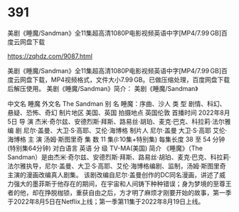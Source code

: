 # 391
美剧《睡魔/Sandman》全11集超高清1080P电影视频英语中字[MP4/7.99 GB]百度云网盘下载

https://zqhdz.com/9087.html

美剧《睡魔/Sandman》全11集超高清1080P电影视频英语中字[MP4/7.99 GB]百度云网盘下载，MP4视频格式，文件大小7.99 GB。已做压缩处理，百度网盘下载后解压使用。
美剧《睡魔/Sandman》简介：
美剧《睡魔/Sandman》

中文名
睡魔
外文名
The Sandman
别    名
睡魔：序曲、沙人
类    型
剧情、科幻、悬疑、恐怖、奇幻
制片地区
美国、英国
拍摄地点
英国伦敦
首播时间
2022年8月5日
导    演
杰米·奇尔兹、安德烈斯·拜斯、路易丝·胡珀、麦克·巴克、科拉莉·法尔雅
编    剧
尼尔·盖曼、大卫·S·高耶、艾伦·海博格
制片人
尼尔·盖曼
大卫·S·高耶
艾伦·海博格
主    演
汤姆·斯图里奇
集    数
11 集(I:10集+特别集)
每集长度
38 至 54 分钟(特别集64分钟)
对白语言
英语
分    级
TV-MA(美国)
简介
《睡魔》（The Sandman）是由杰米·奇尔兹、安德烈斯·拜斯、路易丝·胡珀、麦克·巴克、科拉莉·法尔雅执导，尼尔·盖曼、大卫·S·高耶、艾伦·海博格编剧、监制，汤姆·斯图里奇主演的漫画改编真人剧集。
该剧改编自尼尔·盖曼创作的DC同名漫画，讲述了威力强大的墨菲斯于他存在的期间，在宇宙和人间铸下种种错误；身为梦境的至尊王者的他，却在挣脱枷锁，重获自由之后，方才明了麻烦才刚要开始的故事，第一季于2022年8月5日在Netflix上线；第一季第11集于2022年8月19日上线。

